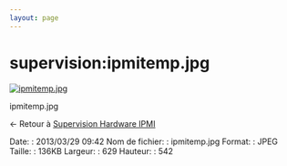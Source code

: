 ```yaml
---
layout: page
---
```


supervision:ipmitemp.jpg
========================

[![ipmitemp.jpg](..//assets/media/supervision/ipmitemp.jpg@cache=&w=629&h=542 "ipmitemp.jpg")](..//assets/media/supervision/ipmitemp.jpg@cache= "Afficher le fichier original")

ipmitemp.jpg

← Retour à [Supervision Hardware
IPMI](../../supervision/ipmi.html "supervision:ipmi")

Date:
:   2013/03/29 09:42
Nom de fichier:
:   ipmitemp.jpg
Format:
:   JPEG
Taille:
:   136KB
Largeur:
:   629
Hauteur:
:   542

